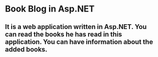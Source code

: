 # Book Blog in Asp.NET

## It is a web application written in Asp.NET. You can read the books he has read in this application. You can have information about the added books.
